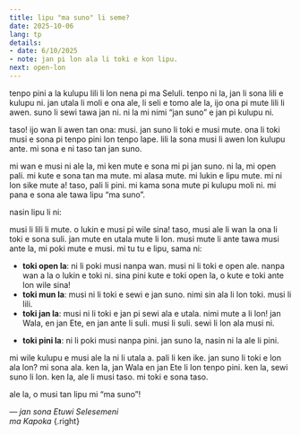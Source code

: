 ```yaml
---
title: lipu "ma suno" li seme?
date: 2025-10-06
lang: tp
details:
- date: 6/10/2025
- note: jan pi lon ala li toki e kon lipu.
next: open-lon
---
```


tenpo pini a la kulupu lili li lon nena pi ma Seluli. tenpo ni la, jan li sona lili e kulupu ni. jan utala li moli e ona ale, li seli e tomo ale la, ijo ona pi mute lili li awen. suno li sewi tawa jan ni. ni la mi nimi “jan suno” e jan pi kulupu ni.

taso! ijo wan li awen tan ona: musi. jan suno li toki e musi mute. ona li toki musi e sona pi tenpo pini lon tenpo lape. lili la sona musi li awen lon kulupu ante. mi sona e ni taso tan jan suno.

mi wan e musi ni ale la, mi ken mute e sona mi pi jan suno. ni la, mi open pali. mi kute e sona tan ma mute. mi alasa mute. mi lukin e lipu mute. mi ni lon sike mute a! taso, pali li pini. mi kama sona mute pi kulupu moli ni. mi pana e sona ale tawa lipu “ma suno”.

nasin lipu li ni:

musi li lili li mute. o lukin e musi pi wile sina! taso, musi ale li wan la ona li toki e sona suli. jan mute en utala mute li lon. musi mute li ante tawa musi ante la, mi poki mute e musi. mi tu tu e lipu, sama ni:

-  **toki open la**: ni li poki musi nanpa wan. musi ni li toki e open ale. nanpa wan a la o lukin e toki ni. sina pini kute e toki open la, o kute e toki ante lon wile sina!
- **toki mun la**: musi ni li toki e sewi e jan suno. nimi sin ala li lon toki. musi li lili.
- **toki jan la**: musi ni li toki e jan pi sewi ala e utala. nimi mute a li lon! jan Wala, en jan Ete, en jan ante li suli. musi li suli. sewi li lon ala musi ni.
* **toki pini la**: ni li poki musi nanpa pini. jan suno la, nasin ni la ale li pini.

mi wile kulupu e musi ale la ni li utala a. pali li ken ike. jan suno li toki e lon ala lon? mi sona ala. ken la, jan Wala en jan Ete li lon tenpo pini. ken la, sewi suno li lon. ken la, ale li musi taso. mi toki e sona taso.

ale la, o musi tan lipu mi “ma suno”!

_— jan sona Etuwi Selesemeni_  
_ma Kapoka_
{.right}

